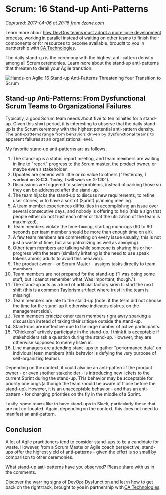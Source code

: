 # Scrum: 16 Stand-up Anti-Patterns

_Captured: 2017-04-06 at 20:16 from [dzone.com](https://dzone.com/articles/scrum-16-standup-anti-patterns?edition=288884&utm_source=Daily%20Digest&utm_medium=email&utm_campaign=dd%202017-04-06)_

Learn more about [how DevOps teams must adopt a more agile development process](https://dzone.com/go?i=148026&u=https%3A%2F%2Fwww.ca.com%2Fus%2Fcollateral%2Febook%2Fexploring-the-tools-that-make-agile-parallel-development-possible.register.html%3Fmrm%3D540542%26cid%3DNA-DSP-ABUS-ACM-000195-00001285-000000492%26aid%3D00702), working in parallel instead of waiting on other teams to finish their components or for resources to become available, brought to you in partnership with [CA Technologies](https://dzone.com/go?i=148026&u=https%3A%2F%2Fwww.ca.com%2Fus%2Fcollateral%2Febook%2Fexploring-the-tools-that-make-agile-parallel-development-possible.register.html%3Fmrm%3D540542%26cid%3DNA-DSP-ABUS-ACM-000195-00001285-000000492%26aid%3D00702).

The daily stand-up is the ceremony with the highest anti-pattern density among all Scrum ceremonies. Learn more about the stand-up anti-patterns that threaten to derail your Agile transition.

![Hands-on Agile: 16 Stand-up Anti-Patterns Threatening Your Transition to Scrum](https://age-of-product.com/wp-content/uploads/16-Stand-up-Anti-Patterns-Threatening-Transition-Scrum.png)

## Stand-up Anti-Patterns: From Dysfunctional Scrum Teams to Organizational Failures

Typically, a good Scrum team needs about five to ten minutes for a stand-up. Given this short period, it is interesting to observe that the daily stand-up is the Scrum ceremony with the highest potential anti-pattern density. The anti-patterns range from behaviors driven by dysfunctional teams to apparent failures at an organizational level.

My favorite stand-up anti-patterns are as follows:

  1. The stand-up is a status report meeting, and team members are waiting in line to "report" progress to the Scrum master, the product owner, or maybe even a stakeholder.
  2. Updates are generic with little or no value to others ("Yesterday, I worked on X-123. Today, I will work on X-129").
  3. Discussions are triggered to solve problems, instead of parking those so they can be addressed after the stand-up.
  4. The team hijacks the stand-up to discuss new requirements, to refine user stories, or to have a sort of (Sprint) planning meeting.
  5. A team member experiences difficulties in accomplishing an issue over several consecutive days, and nobody is offering to help (this a sign that people either do not trust each other or that the utilization of the team is maximized).
  6. Team members violate the time-boxing, starting monologs (60 to 90 seconds per team member should be more than enough time on air).
  7. A few team members are commenting on every issue (usually, this is not just a waste of time, but also patronizing as well as annoying).
  8. Other team members are talking while someone is sharing his or her progress with the team (similarly irritating is the need to use speak tokens among adults to avoid this behavior). 
  9. The product owner - or Scrum Master - assigns tasks directly to team members.
  10. Team members are not prepared for the stand-up ("I was doing some stuff, but I cannot remember what. Was important, though.").
  11. The stand-up acts as a kind of artificial factory siren to start the next shift (this is a common Taylorism artifact where trust in the team is missing). 
  12. Team members are late to the stand-up (note: if the team did not choose the time for the stand-up it otherwise indicates distrust on the management side).
  13. Team members criticize other team members right away sparking a discussion instead of taking their critique outside the stand-up.
  14. Stand-ups are ineffective due to the large number of active participants.
  15. "Chickens" actively participate in the stand-up. I think it is acceptable if stakeholders ask a question during the stand-up. However, they are otherwise supposed to merely listen in.
  16. Line managers are attending stand-ups to gather "performance data" on individual team members (this behavior is defying the very purpose of self-organizing teams).

Depending on the context, it could also be an anti-pattern if the product owner - or even another stakeholder - is introducing new tickets to the current Sprint during the stand-up. This behavior may be acceptable for priority one bugs (although the team should be aware of those before the stand-up). However, it is an unacceptable behavior - and thus an anti-pattern - for changing priorities on the fly in the middle of a Sprint.

Lastly, some teams like to have stand-ups in Slack, particularly those that are not co-located. Again, depending on the context, this does not need to manifest an anti-pattern.

## Conclusion

A lot of Agile practitioners tend to consider stand-ups to be a candidate for waste. However, from a Scrum Master or Agile coach perspective, stand-ups offer the highest yield of anti-patterns - given the effort is so small by comparison to other ceremonies.

What stand-up anti-patterns have you observed? Please share with us in the comments.

[Discover the warning signs of DevOps Dysfunction](https://dzone.com/go?i=148027&u=http%3A%2F%2Ftransform.ca.com%2Fpragmatic-guide-to-devops.html%3Fmrm%3D540542%26cid%3DNA-DSP-ABUS-ACM-000195-00001286-000000493%26aid%3D00702) and learn how to get back on the right track, brought to you in partnership with [CA Technologies](https://dzone.com/go?i=148027&u=http%3A%2F%2Ftransform.ca.com%2Fpragmatic-guide-to-devops.html%3Fmrm%3D540542%26cid%3DNA-DSP-ABUS-ACM-000195-00001286-000000493%26aid%3D00702).
